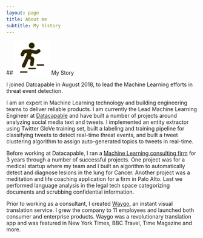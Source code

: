 ```yaml
---
layout: page
title: About me
subtitle: My history
---
```


##![career](/assets/img/career.png) My Story

I joined Datcapable in August 2018, to lead the Machine Learning efforts in threat event detection.

I am an expert in Machine Learning technology and building engineering teams to deliver reliable products. I am currently the Lead Machine Learning Engineer at [Datacapable](http://www.datacapable.com/) and have built a number of projects around analyzing social media text and tweets. I implemented an entity extractor using Twitter GloVe training set, built a labeling and training pipeline for classifying tweets to detect real-time threat events, and built a tweet clustering algorithm to assign auto-generated topics to tweets in real-time.

Before working at Datacapable, I ran a [Machine Learning consulting firm](http://www.translateabroad.com/) for 3 years through a number of successful projects. One project was for a medical startup where my team and I built an algorithm to automatically detect and diagnose lesions in the lung for Cancer. Another project was a meditation and life coaching application for a firm in Palo Alto. Last we performed language analysis in the legal tech space categorizing documents and scrubbing confidential information.

Prior to working as a consultant, I created [Waygo](http://www.waygoapp.com/), an instant visual translation service. I grew the company to 11 employees and launched both consumer and enterprise products. Waygo was a revolutionary translation app and was featured in New York Times, BBC Travel, Time Magazine and more.